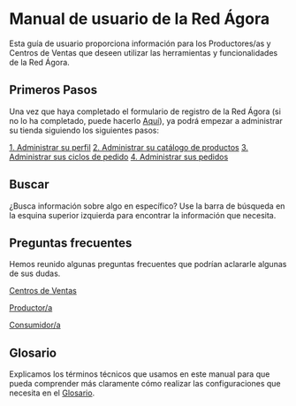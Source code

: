 # Manual de usuario de la Red Ágora

Esta guía de usuario proporciona información para los Productores/as y Centros de Ventas que deseen utilizar las herramientas y funcionalidades de la Red Ágora.

## Primeros Pasos
Una vez que haya completado el formulario de registro de la Red Ágora (si no lo ha completado, puede hacerlo [Aquí](https://goo.gl/forms/xJIpqfp4WI9EIJKw1)), ya podrá empezar a administrar su tienda siguiendo los siguientes pasos: 

<a href="/your-profile.md" class="button transparent">1. Administrar su perfil</a> 
<a href="/products.md" class="button transparent">2. Administrar su catálogo de productos</a> 
<a href="/order-cycles-for-producers.md" class="button transparent">3. Administrar sus ciclos de pedido</a> 
<a href="/orders.md" class="button transparent">4. Administrar sus pedidos</a> 

## Buscar
¿Busca información sobre algo en específico? Use la barra de búsqueda en la esquina superior izquierda para encontrar la información que necesita.

## Preguntas frecuentes
Hemos reunido algunas preguntas frecuentes que podrían aclararle algunas de sus dudas.

<a href="/hub-faqs.md" class="button transparent">Centros de Ventas</a>

<a href="/producer-faqs.md" class="button transparent">Productor/a</a>

<a href="/costumer-faqs.md" class="button transparent">Consumidor/a</a>

## Glosario
Explicamos los términos técnicos que usamos en este manual para que pueda comprender más claramente cómo realizar las configuraciones que necesita en el [Glosario](GLOSSARY.md).
